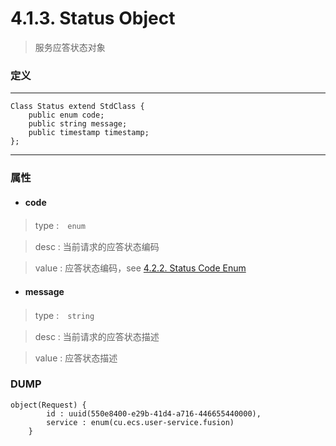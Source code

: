 # 4.1.3. Status Object

> 服务应答状态对象



### 定义

---
```
Class Status extend StdClass {
    public enum code;
    public string message;
    public timestamp timestamp;
};
```
---


### 属性


* #### code

> type :　`enum`

> desc : 当前请求的应答状态编码

> value : 应答状态编码，see [4.2.2. Status Code Enum](/definition/status_code_enum.html#422-status-code-enum)


* #### message

> type :　`string`

> desc : 当前请求的应答状态描述

> value : 应答状态描述



### DUMP

```
object(Request) {
        id : uuid(550e8400-e29b-41d4-a716-446655440000),
        service : enum(cu.ecs.user-service.fusion)
    }
```

